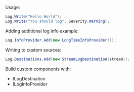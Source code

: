 Usage:
``` csharp
Log.Write("Hello World");
Log.Write("You should log", Severity.Warning);
```

Adding additional log info example:
``` csharp
Log.InfoProvider.Add(new LongTimeInfoProvider());
```

Writing to custom sources:
``` csharp
Log.Destinations.Add(new StreamLogDestination(stream));
```

Build custom components with:
+ ILogDestination
+ ILogInfoProvider
